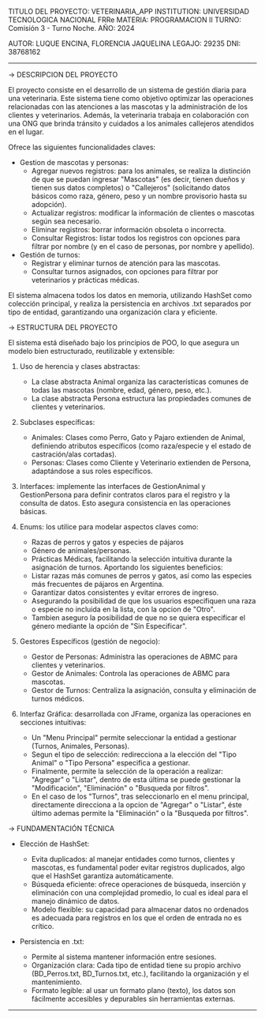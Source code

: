 TITULO DEL PROYECTO: VETERINARIA_APP
INSTITUTION: UNIVERSIDAD TECNOLOGICA NACIONAL FRRe
MATERIA: PROGRAMACION II
TURNO: Comisión 3 - Turno Noche.
AÑO: 2024

AUTOR: LUQUE ENCINA, FLORENCIA JAQUELINA
LEGAJO: 29235
DNI: 38768162

------------------------------------------------------------------------
-> DESCRIPCION DEL PROYECTO

El proyecto consiste en el desarrollo de un sistema de gestión diaria para una veterinaria. Este sistema tiene como objetivo optimizar las operaciones relacionadas 
con las atenciones a las mascotas y la administración de los clientes y veterinarios. Además, la veterinaria trabaja en colaboración con una ONG que brinda tránsito 
y cuidados a los animales callejeros atendidos en el lugar.

Ofrece las siguientes funcionalidades claves:
- Gestion de mascotas y personas:
    * Agregar nuevos registros: para los animales, se realiza la distinción de que se puedan ingresar "Mascotas" (es decir, tienen dueños y tienen sus datos completos) o 
      "Callejeros" (solicitando datos básicos como raza, género, peso y un nombre provisorio hasta su adopción).
    * Actualizar registros: modificar la información de clientes o mascotas según sea necesario.
    * Eliminar registros: borrar información obsoleta o incorrecta.
    * Consultar Registros: listar todos los registros con opciones para filtrar por nombre (y en el caso de personas, por nombre y apellido).
- Gestión de turnos:
    * Registrar y eliminar turnos de atención para las mascotas.
    * Consultar turnos asignados, con opciones para filtrar por veterinarios y prácticas médicas.

El sistema almacena todos los datos en memoria, utilizando HashSet como colección principal, y realiza la persistencia en archivos .txt separados por tipo de entidad, 
garantizando una organización clara y eficiente.


-> ESTRUCTURA DEL PROYECTO

El sistema está diseñado bajo los principios de POO, lo que asegura un modelo bien estructurado, reutilizable y extensible:
1) Uso de herencia y clases abstractas: 
    * La clase abstracta Animal organiza las características comunes de todas las mascotas (nombre, edad, género, peso, etc.).
    * La clase abstracta Persona estructura las propiedades comunes de clientes y veterinarios.

2) Subclases específicas:
    * Animales: Clases como Perro, Gato y Pajaro extienden de Animal, definiendo atributos específicos (como raza/especie y el estado de castración/alas cortadas).
    * Personas: Clases como Cliente y Veterinario extienden de Persona, adaptándose a sus roles específicos.

3) Interfaces: implemente las interfaces de GestionAnimal y GestionPersona para definir contratos claros para el registro y la consulta de datos. 
   Esto asegura consistencia en las operaciones básicas.

4) Enums: los utilice para modelar aspectos claves como:
    * Razas de perros y gatos y especies de pájaros
    * Género de animales/personas.
    * Prácticas Médicas, facilitando la selección intuitiva durante la asignación de turnos.
   Aportando los siguientes beneficios: 
    * Listar razas más comunes de perros y gatos, así como las especies más frecuentes de pájaros en Argentina.
    * Garantizar datos consistentes y evitar errores de ingreso.
    * Asegurando la posibilidad de que los usuarios especifiquen una raza o especie no incluida en la lista, con la opcion de "Otro".
    * Tambien aseguro la posibilidad de que no se quiera especificar el género mediante la opción de "Sin Especificar".

5) Gestores Específicos (gestión de negocio):
    * Gestor de Personas: Administra las operaciones de ABMC para clientes y veterinarios.
    * Gestor de Animales: Controla las operaciones de ABMC para mascotas.
    * Gestor de Turnos: Centraliza la asignación, consulta y eliminación de turnos médicos.

6) Interfaz Gráfica: desarrollada con JFrame, organiza las operaciones en secciones intuitivas:
    * Un "Menu Principal" permite seleccionar la entidad a gestionar (Turnos, Animales, Personas).
    * Segun el tipo de selección: redirecciona a la elección del "Tipo Animal" o "Tipo Persona" especifica a gestionar. 
    * Finalmente, permite la selección de la operación a realizar: "Agregar" o "Listar", dentro de esta última se puede gestionar la "Modificación", 
      "Eliminación" o "Busqueda por filtros".
    * En el caso de los "Turnos", tras seleccionarlo en el menu principal, directamente direcciona a la opcion de "Agregar" o "Listar", éste último ademas permite 
      la "Eliminación" o la "Busqueda por filtros".

-> FUNDAMENTACIÓN TÉCNICA
- Elección de HashSet:
    * Evita duplicados: al manejar entidades como turnos, clientes y mascotas, es fundamental poder evitar registros duplicados, algo que el HashSet garantiza automáticamente.
    * Búsqueda eficiente: ofrece operaciones de búsqueda, inserción y eliminación con una complejidad promedio, lo cual es ideal para el manejo dinámico de datos.
    * Modelo flexible: su capacidad para almacenar datos no ordenados es adecuada para registros en los que el orden de entrada no es crítico.

- Persistencia en .txt:
    * Permite al sistema mantener información entre sesiones.
    * Organización clara: Cada tipo de entidad tiene su propio archivo (BD_Perros.txt, BD_Turnos.txt, etc.), facilitando la organización y el mantenimiento.
    * Formato legible: al usar un formato plano (texto), los datos son fácilmente accesibles y depurables sin herramientas externas.
      
------------------------------------------------------------------------